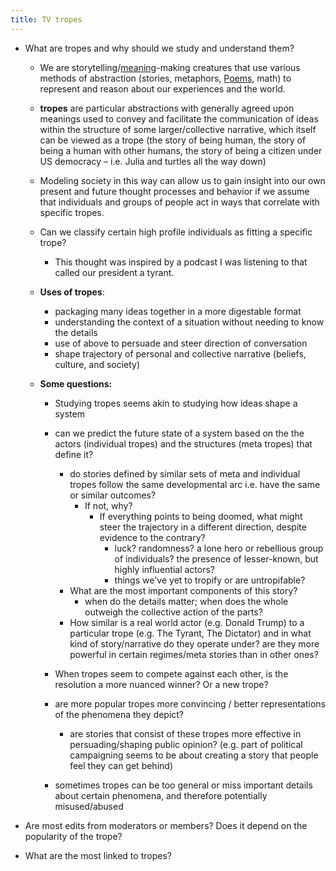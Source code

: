 ```yaml
---
title: TV tropes
---
```


- What are tropes and why should we study and understand them?
    - We are storytelling/[meaning](notes/ideas/meaning.md)-making creatures that use various methods of abstraction (stories, metaphors, [Poems](notes/Poems/Poems-directory.md), math) to represent and reason about our experiences and the world.
	- **tropes** are particular abstractions with generally agreed upon meanings used to convey and facilitate the communication of ideas within the structure of some larger/collective narrative, which itself can be viewed as a trope (the story of being human, the story of being a human with other humans, the story of being a citizen under US democracy – i.e. Julia and turtles all the way down)
	- Modeling society in this way can allow us to gain insight into our own present and future thought processes and behavior if we assume that individuals and groups of people act in ways that correlate with specific tropes.
	- Can we classify certain high profile individuals as fitting a specific trope?
		- This thought was inspired by a podcast I was listening to that called our president a tyrant. 

	- **Uses of tropes**:
		- packaging many ideas together in a more digestable format
		- understanding the context of a situation without needing to know the details
		- use of above to persuade and steer direction of conversation
		- shape trajectory of personal and collective narrative (beliefs, culture, and society)

	- **Some questions:**
		- Studying tropes seems akin to studying how ideas shape a system
		- can we predict the future state of a system based on the the actors (individual tropes) and the structures (meta tropes) that define it?
			-  do stories defined by similar sets of meta and individual tropes follow the same developmental arc i.e. have the same or similar outcomes? 
				-  If not, why? 
					-  If everything points to being doomed, what might steer the trajectory in a different direction, despite evidence to the contrary?
						-  luck? randomness? a lone hero or rebellious group of individuals? the presence of lesser-known, but highly influential actors? 
						-  things we've yet to tropify or are untropifable?
			-  What are the most important components of this story?
				- when do the details matter; when does the whole outweigh the collective action of the parts?
			- How similar is a real world actor (e.g. Donald Trump) to a particular trope (e.g. The Tyrant, The Dictator) and in what kind of story/narrative do they operate under? are they more powerful in certain regimes/meta stories than in other ones?
		- When tropes seem to compete against each other, is the resolution a more nuanced winner? Or a new trope?
		- are more popular tropes more convincing / better representations of the phenomena they depict?
			- are stories that consist of these tropes more effective in persuading/shaping public opinion? (e.g. part of political campaigning seems to be about creating a story that people feel they can get behind)

		-  sometimes tropes can be too general or miss important details about certain phenomena, and therefore potentially misused/abused


- Are most edits from moderators or members? Does it depend on the popularity of the trope? 

- What are the most linked to tropes?